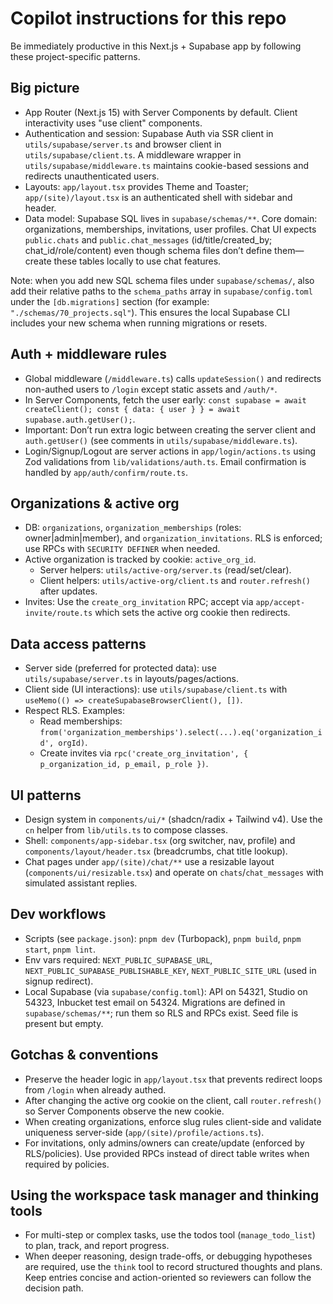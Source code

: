 # Copilot instructions for this repo

Be immediately productive in this Next.js + Supabase app by following these project-specific patterns.

## Big picture

- App Router (Next.js 15) with Server Components by default. Client interactivity uses "use client" components.
- Authentication and session: Supabase Auth via SSR client in `utils/supabase/server.ts` and browser client in `utils/supabase/client.ts`. A middleware wrapper in `utils/supabase/middleware.ts` maintains cookie-based sessions and redirects unauthenticated users.
- Layouts: `app/layout.tsx` provides Theme and Toaster; `app/(site)/layout.tsx` is an authenticated shell with sidebar and header.
- Data model: Supabase SQL lives in `supabase/schemas/**`. Core domain: organizations, memberships, invitations, user profiles. Chat UI expects `public.chats` and `public.chat_messages` (id/title/created_by; chat_id/role/content) even though schema files don’t define them—create these tables locally to use chat features.

Note: when you add new SQL schema files under `supabase/schemas/`, also add their relative paths to the `schema_paths` array in `supabase/config.toml` under the `[db.migrations]` section (for example: `"./schemas/70_projects.sql"`). This ensures the local Supabase CLI includes your new schema when running migrations or resets.

## Auth + middleware rules

- Global middleware (`/middleware.ts`) calls `updateSession()` and redirects non-authed users to `/login` except static assets and `/auth/*`.
- In Server Components, fetch the user early: `const supabase = await createClient(); const { data: { user } } = await supabase.auth.getUser();`.
- Important: Don’t run extra logic between creating the server client and `auth.getUser()` (see comments in `utils/supabase/middleware.ts`).
- Login/Signup/Logout are server actions in `app/login/actions.ts` using Zod validations from `lib/validations/auth.ts`. Email confirmation is handled by `app/auth/confirm/route.ts`.

## Organizations & active org

- DB: `organizations`, `organization_memberships` (roles: owner|admin|member), and `organization_invitations`. RLS is enforced; use RPCs with `SECURITY DEFINER` when needed.
- Active organization is tracked by cookie: `active_org_id`.
  - Server helpers: `utils/active-org/server.ts` (read/set/clear).
  - Client helpers: `utils/active-org/client.ts` and `router.refresh()` after updates.
- Invites: Use the `create_org_invitation` RPC; accept via `app/accept-invite/route.ts` which sets the active org cookie then redirects.

## Data access patterns

- Server side (preferred for protected data): use `utils/supabase/server.ts` in layouts/pages/actions.
- Client side (UI interactions): use `utils/supabase/client.ts` with `useMemo(() => createSupabaseBrowserClient(), [])`.
- Respect RLS. Examples:
  - Read memberships: `from('organization_memberships').select(...).eq('organization_id', orgId)`.
  - Create invites via `rpc('create_org_invitation', { p_organization_id, p_email, p_role })`.

## UI patterns

- Design system in `components/ui/*` (shadcn/radix + Tailwind v4). Use the `cn` helper from `lib/utils.ts` to compose classes.
- Shell: `components/app-sidebar.tsx` (org switcher, nav, profile) and `components/layout/header.tsx` (breadcrumbs, chat title lookup).
- Chat pages under `app/(site)/chat/**` use a resizable layout (`components/ui/resizable.tsx`) and operate on `chats`/`chat_messages` with simulated assistant replies.

## Dev workflows

- Scripts (see `package.json`): `pnpm dev` (Turbopack), `pnpm build`, `pnpm start`, `pnpm lint`.
- Env vars required: `NEXT_PUBLIC_SUPABASE_URL`, `NEXT_PUBLIC_SUPABASE_PUBLISHABLE_KEY`, `NEXT_PUBLIC_SITE_URL` (used in signup redirect).
- Local Supabase (via `supabase/config.toml`): API on 54321, Studio on 54323, Inbucket test email on 54324. Migrations are defined in `supabase/schemas/**`; run them so RLS and RPCs exist. Seed file is present but empty.

## Gotchas & conventions

- Preserve the header logic in `app/layout.tsx` that prevents redirect loops from `/login` when already authed.
- After changing the active org cookie on the client, call `router.refresh()` so Server Components observe the new cookie.
- When creating organizations, enforce slug rules client-side and validate uniqueness server-side (`app/(site)/profile/actions.ts`).
- For invitations, only admins/owners can create/update (enforced by RLS/policies). Use provided RPCs instead of direct table writes when required by policies.

## Using the workspace task manager and thinking tools

- For multi-step or complex tasks, use the todos tool (`manage_todo_list`) to plan, track, and report progress.
- When deeper reasoning, design trade-offs, or debugging hypotheses are required, use the `think` tool to record structured thoughts and plans. Keep entries concise and action-oriented so reviewers can follow the decision path.
